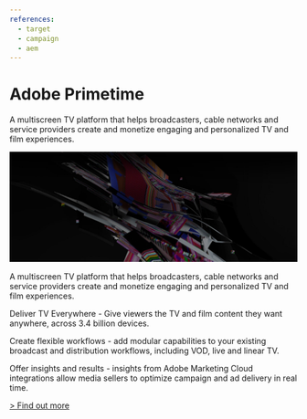 ```yaml
---
references: 
  - target
  - campaign
  - aem
---
```


# Adobe Primetime

A multiscreen TV platform that helps broadcasters, cable networks and service providers create and monetize engaging and personalized TV and film experiences.

![Make every screen a TV.](./primetime.jpg)

A multiscreen TV platform that helps broadcasters, cable networks and service providers create and monetize engaging and personalized TV and film experiences.

Deliver TV Everywhere - Give viewers the TV and film content they want anywhere, across 3.4 billion devices.

Create flexible workflows - add modular capabilities to your existing broadcast and distribution workflows, including VOD, live and linear TV.

Offer insights and results - insights from Adobe Marketing Cloud integrations allow media sellers to optimize campaign and ad delivery in real time.

[> Find out more](http://www.adobe.com/devnet/primetime.html)